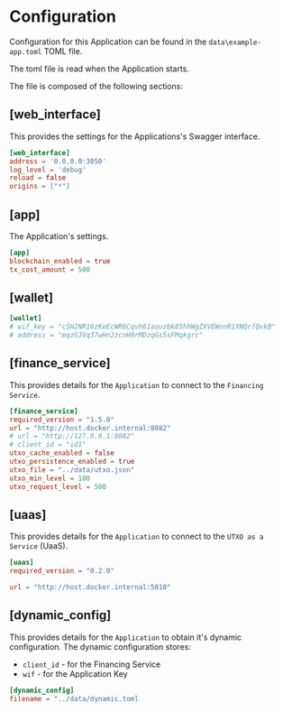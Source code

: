 # Configuration

Configuration for this Application can be found in the `data\example-app.toml` TOML file.

The toml file is read when the Application starts.

The file is composed of the following sections:


## [web_interface]
This provides the settings for the Applications's Swagger interface.

``` TOML
[web_interface]
address = '0.0.0.0:3050'
log_level = 'debug'
reload = false
origins = ["*"]
```

## [app]

The Application's settings.
``` TOML
[app]
blockchain_enabled = true
tx_cost_amount = 500
```

## [wallet]
``` TOML
[wallet]
# wif_key = "cSH2NR16zKeEcWR6Cqvh61aouzbk8ShhWgZXVEWnnR1YNQrfQvkB"
# address = "mqzGJVq37wHn2zcnH9rMDzqGs5sFMqkgrc"
```


## [finance_service]
This provides details for the `Application` to connect to the `Financing Service`.

``` TOML
[finance_service]
required_version = "1.5.0"
url = "http://host.docker.internal:8082"
# url = "http://127.0.0.1:8082"
# client_id = "id1"
utxo_cache_enabled = false
utxo_persistence_enabled = true
utxo_file = "../data/utxo.json"
utxo_min_level = 100
utxo_request_level = 500
```


## [uaas]
This provides details for the `Application` to connect to the `UTXO as a Service` (UaaS).
``` TOML
[uaas]
required_version = "0.2.0"

url = "http://host.docker.internal:5010"
```

## [dynamic_config]
This provides details for the `Application` to obtain it's dynamic configuration.
The dynamic configuration stores:
* `client_id` - for the Financing Service
* `wif` - for the Application Key

``` TOML
[dynamic_config]
filename = "../data/dynamic.toml
```